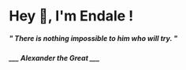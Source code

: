 <h1 title="head"> Hey 👋, I'm Endale !</h1>

**<h5><i>" There is nothing impossible to him who will try. "</i></h5>**

*<b>___ Alexander the Great ___</b>*
